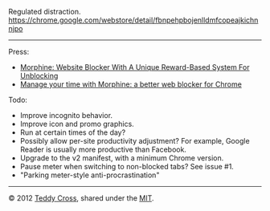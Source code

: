 Regulated distraction. https://chrome.google.com/webstore/detail/fbnpehpbojenlldmfcopeajkichnnjpo

---

Press:

* [Morphine: Website Blocker With A Unique Reward-Based System For Unblocking](http://www.addictivetips.com/web/morphine-chrome-website-blocker-with-unique-reward-based-unblocking/)
* [Manage your time with Morphine: a better web blocker for Chrome](http://www.freewaregenius.com/2012/06/20/manage-your-time-with-morphine-a-better-web-blocker-for-chrome/)

Todo:

* Improve incognito behavior.
* Improve icon and promo graphics.
* Run at certain times of the day?
* Possibly allow per-site productivity adjustment? For example, Google Reader is usually more productive than Facebook.
* Upgrade to the v2 manifest, with a minimum Chrome version.
* Pause meter when switching to non-blocked tabs? See issue #1.
* "Parking meter-style anti-procrastination"

---

© 2012 [Teddy Cross](http://tkaz.ec), shared under the [MIT](http://www.opensource.org/licenses/MIT).